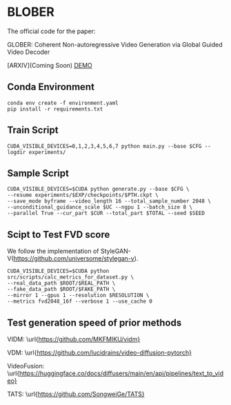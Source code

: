 # BLOBER

The official code for the paper: 

GLOBER: Coherent Non-autoregressive Video Generation via Global Guided Video Decoder

[ARXIV](Coming Soon) [DEMO](https://iva-mzsun.github.io/GLOBER)

## Conda Environment

```
conda env create -f environment.yaml
pip install -r requirements.txt
```

## Train Script
```
CUDA_VISIBLE_DEVICES=0,1,2,3,4,5,6,7 python main.py --base $CFG --logdir experiments/
```

## Sample Script
```
CUDA_VISIBLE_DEVICES=$CUDA python generate.py --base $CFG \
--resume experiments/$EXP/checkpoints/$PTH.ckpt \
--save_mode byframe --video_length 16 --total_sample_number 2048 \
--unconditional_guidance_scale $UC --ngpu 1 --batch_size 8 \
--parallel True --cur_part $CUR --total_part $TOTAL --seed $SEED
```

## Scipt to Test FVD score
We follow the implementation of StyleGAN-V(https://github.com/universome/stylegan-v).
```
CUDA_VISIBLE_DEVICES=$CUDA python src/scripts/calc_metrics_for_dataset.py \
--real_data_path $ROOT/$REAL_PATH \
--fake_data_path $ROOT/$FAKE_PATH \
--mirror 1 --gpus 1 --resolution $RESOLUTION \
--metrics fvd2048_16f --verbose 1 --use_cache 0
```

## Test generation speed of prior methods

VIDM: \url{https://github.com/MKFMIKU/vidm}

VDM: \url{https://github.com/lucidrains/video-diffusion-pytorch}

VideoFusion: \url{https://huggingface.co/docs/diffusers/main/en/api/pipelines/text_to_video}

TATS:  \url{https://github.com/SongweiGe/TATS}

